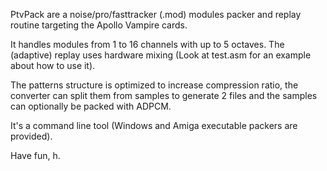 PtvPack are a noise/pro/fasttracker (.mod) modules packer
and replay routine targeting the Apollo Vampire cards.

It handles modules from 1 to 16 channels with up to 5 octaves.
The (adaptive) replay uses hardware mixing
(Look at test.asm for an example about how to use it).

The patterns structure is optimized to increase compression ratio,
the converter can split them from samples to generate 2 files
and the samples can optionally be packed with ADPCM.

It's a command line tool (Windows and Amiga executable packers are provided).

Have fun,
h.
